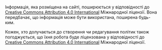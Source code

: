Інформація, яка розміщена на сайті, поширюється у відповідності до [Creative Commons Attribution 4.0 International](http://creativecommons.org/licenses/by/4.0/)  Міжнародної ліцензії.
Вона передбачає, що інформація може бути використана, поширена будь-ким. 

Кожен, хто долучається до створення чи редагування політик також погоджується, що їхня робота буде ліцензована у відповідності до
 [Creative Commons Attribution 4.0 International](http://creativecommons.org/licenses/by/4.0/) Міжнародної ліцензії.



